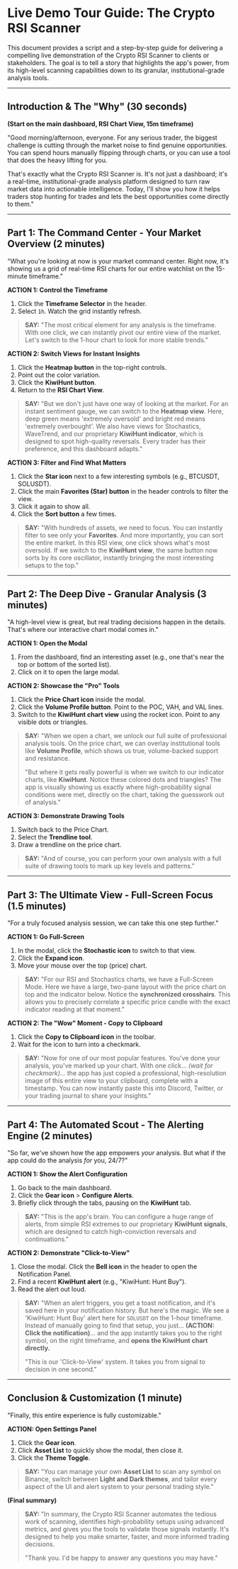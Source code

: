 # Live Demo Tour Guide: The Crypto RSI Scanner

This document provides a script and a step-by-step guide for delivering a compelling live demonstration of the Crypto RSI Scanner to clients or stakeholders. The goal is to tell a story that highlights the app's power, from its high-level scanning capabilities down to its granular, institutional-grade analysis tools.

---

## Introduction & The "Why" (30 seconds)

**(Start on the main dashboard, RSI Chart View, 15m timeframe)**

"Good morning/afternoon, everyone. For any serious trader, the biggest challenge is cutting through the market noise to find genuine opportunities. You can spend hours manually flipping through charts, or you can use a tool that does the heavy lifting for you.

That's exactly what the Crypto RSI Scanner is. It's not just a dashboard; it's a real-time, institutional-grade analysis platform designed to turn raw market data into actionable intelligence. Today, I'll show you how it helps traders stop hunting for trades and lets the best opportunities come directly to them."

---

## Part 1: The Command Center - Your Market Overview (2 minutes)

"What you're looking at now is your market command center. Right now, it's showing us a grid of real-time RSI charts for our entire watchlist on the 15-minute timeframe."

**ACTION 1: Control the Timeframe**
1.  Click the **Timeframe Selector** in the header.
2.  Select `1h`. Watch the grid instantly refresh.

> **SAY:** "The most critical element for any analysis is the timeframe. With one click, we can instantly pivot our entire view of the market. Let's switch to the 1-hour chart to look for more stable trends."

**ACTION 2: Switch Views for Instant Insights**
1.  Click the **Heatmap button** in the top-right controls.
2.  Point out the color variation.
3.  Click the **KiwiHunt button**.
4.  Return to the **RSI Chart View**.

> **SAY:** "But we don't just have one way of looking at the market. For an instant sentiment gauge, we can switch to the **Heatmap view**. Here, deep green means 'extremely oversold' and bright red means 'extremely overbought'. We also have views for Stochastics, WaveTrend, and our proprietary **KiwiHunt indicator**, which is designed to spot high-quality reversals. Every trader has their preference, and this dashboard adapts."

**ACTION 3: Filter and Find What Matters**
1.  Click the **Star icon** next to a few interesting symbols (e.g., BTCUSDT, SOLUSDT).
2.  Click the main **Favorites (Star) button** in the header controls to filter the view.
3.  Click it again to show all.
4.  Click the **Sort button** a few times.

> **SAY:** "With hundreds of assets, we need to focus. You can instantly filter to see only your **Favorites**. And more importantly, you can sort the entire market. In this RSI view, one click shows what's most oversold. If we switch to the **KiwiHunt view**, the same button now sorts by its core oscillator, instantly bringing the most interesting setups to the top."

---

## Part 2: The Deep Dive - Granular Analysis (3 minutes)

"A high-level view is great, but real trading decisions happen in the details. That's where our interactive chart modal comes in."

**ACTION 1: Open the Modal**
1.  From the dashboard, find an interesting asset (e.g., one that's near the top or bottom of the sorted list).
2.  Click on it to open the large modal.

**ACTION 2: Showcase the "Pro" Tools**
1.  Click the **Price Chart icon** inside the modal.
2.  Click the **Volume Profile button**. Point to the POC, VAH, and VAL lines.
3.  Switch to the **KiwiHunt chart view** using the rocket icon. Point to any visible dots or triangles.

> **SAY:** "When we open a chart, we unlock our full suite of professional analysis tools. On the price chart, we can overlay institutional tools like **Volume Profile**, which shows us true, volume-backed support and resistance.
>
> "But where it gets really powerful is when we switch to our indicator charts, like **KiwiHunt**. Notice these colored dots and triangles? The app is visually showing us exactly where high-probability signal conditions were met, directly on the chart, taking the guesswork out of analysis."

**ACTION 3: Demonstrate Drawing Tools**
1.  Switch back to the Price Chart.
2.  Select the **Trendline tool**.
3.  Draw a trendline on the price chart.

> **SAY:** "And of course, you can perform your own analysis with a full suite of drawing tools to mark up key levels and patterns."

---

## Part 3: The Ultimate View - Full-Screen Focus (1.5 minutes)

"For a truly focused analysis session, we can take this one step further."

**ACTION 1: Go Full-Screen**
1.  In the modal, click the **Stochastic icon** to switch to that view.
2.  Click the **Expand icon**.
3.  Move your mouse over the top (price) chart.

> **SAY:** "For our RSI and Stochastics charts, we have a Full-Screen Mode. Here we have a large, two-pane layout with the price chart on top and the indicator below. Notice the **synchronized crosshairs**. This allows you to precisely correlate a specific price candle with the exact indicator reading at that moment."

**ACTION 2: The "Wow" Moment - Copy to Clipboard**
1.  Click the **Copy to Clipboard icon** in the toolbar.
2.  Wait for the icon to turn into a checkmark.

> **SAY:** "Now for one of our most popular features. You've done your analysis, you've marked up your chart. With one click... *(wait for checkmark)*... the app has just copied a professional, high-resolution image of this entire view to your clipboard, complete with a timestamp. You can now instantly paste this into Discord, Twitter, or your trading journal to share your insights."

---

## Part 4: The Automated Scout - The Alerting Engine (2 minutes)

"So far, we've shown how the app empowers *your* analysis. But what if the app could do the analysis *for* you, 24/7?"

**ACTION 1: Show the Alert Configuration**
1.  Go back to the main dashboard.
2.  Click the **Gear icon** > **Configure Alerts**.
3.  Briefly click through the tabs, pausing on the **KiwiHunt** tab.

> **SAY:** "This is the app's brain. You can configure a huge range of alerts, from simple RSI extremes to our proprietary **KiwiHunt signals**, which are designed to catch high-conviction reversals and continuations."

**ACTION 2: Demonstrate "Click-to-View"**
1.  Close the modal. Click the **Bell icon** in the header to open the Notification Panel.
2.  Find a recent **KiwiHunt alert** (e.g., "KiwiHunt: Hunt Buy").
3.  Read the alert out loud.

> **SAY:** "When an alert triggers, you get a toast notification, and it's saved here in your notification history. But here's the magic. We see a 'KiwiHunt: Hunt Buy' alert here for `SOLUSDT` on the 1-hour timeframe. Instead of manually going to find that setup, you just... **(ACTION: Click the notification)**... and the app instantly takes you to the right symbol, on the right timeframe, and **opens the KiwiHunt chart directly.**
>
> "This is our 'Click-to-View' system. It takes you from signal to decision in one second."

---

## Conclusion & Customization (1 minute)

"Finally, this entire experience is fully customizable."

**ACTION: Open Settings Panel**
1.  Click the **Gear icon**.
2.  Click **Asset List** to quickly show the modal, then close it.
3.  Click the **Theme Toggle**.

> **SAY:** "You can manage your own **Asset List** to scan any symbol on Binance, switch between **Light and Dark themes**, and tailor every aspect of the UI and alert system to your personal trading style."

**(Final summary)**

> **SAY:** "In summary, the Crypto RSI Scanner automates the tedious work of scanning, identifies high-probability setups using advanced metrics, and gives you the tools to validate those signals instantly. It's designed to help you make smarter, faster, and more informed trading decisions.
>
> "Thank you. I'd be happy to answer any questions you may have."